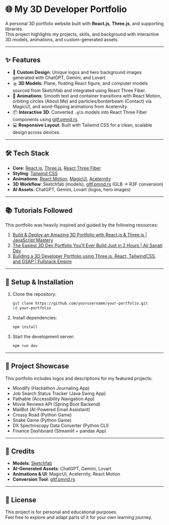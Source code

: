 # 🌐 My 3D Developer Portfolio

A personal 3D portfolio website built with **React.js**, **Three.js**, and supporting libraries.  
This project highlights my projects, skills, and background with interactive 3D models, animations, and custom-generated assets.

---

## ✨ Features

- 🎨 **Custom Design**: Unique logos and hero background images generated with ChatGPT, Gemini, and Lovart.  
- 🛸 **3D Models**: Plane, floating React figure, and computer models sourced from Sketchfab and integrated using React Three Fiber.  
- 🌌 **Animations**: Smooth text and container transitions with React Motion, orbiting circles (About Me) and particles/borderbeam (Contact) via MagicUI, and word-flipping animations from Aceternity.  
- 📦 **Interactive 3D**: Converted `.glb` models into React Three Fiber components using [gltf.pmnd.rs](https://gltf.pmnd.rs/).  
- 💻 **Responsive Layout**: Built with Tailwind CSS for a clean, scalable design across devices.  

---

## 🛠️ Tech Stack

- **Core**: [React.js](https://react.dev), [Three.js](https://threejs.org/), [React Three Fiber](https://docs.pmnd.rs/react-three-fiber)  
- **Styling**: [Tailwind CSS](https://tailwindcss.com)  
- **Animations**: [React Motion](https://github.com/chenglou/react-motion), [MagicUI](https://magicui.design), [Aceternity](https://aceternity.dev)  
- **3D Workflow**: Sketchfab (models), [gltf.pmnd.rs](https://gltf.pmnd.rs/) (GLB → R3F conversion)  
- **AI Assets**: ChatGPT, Gemini, Lovart (logos, hero images)  

---

## 📚 Tutorials Followed

This portfolio was heavily inspired and guided by the following resources:

1. [Build & Deploy an Amazing 3D Portfolio with React.js & Three.js | JavaScript Mastery](https://www.youtube.com/watch?v=FkowOdMjvYo)  
2. [The Easiest 3D Dev Portfolio You’ll Ever Build Just in 2 Hours | Ali Sanati Dev](https://www.youtube.com/watch?v=7LNl2JlZKHA)  
3. [Building a 3D Developer Portfolio using Three.js, React, TailwindCSS, and GSAP | Fullstack Empire](https://www.youtube.com/watch?v=fOUlNlawD3g)  

---

## 🚀 Setup & Installation

1. Clone the repository:
   ```bash
   git clone https://github.com/yourusername/your-portfolio.git
   cd your-portfolio
   ```

2. Install dependencies:
   ```bash
   npm install
   ```

3. Start the development server:
   ```bash
   npm run dev
   ```


---

## 📂 Project Showcase

This portfolio includes logos and descriptions for my featured projects:

- Moodify (Hackathon Journaling App)  
- Job Search Status Tracker (Java Swing App)  
- Pathable (Accessibility Navigation App)  
- Movie Reviews API (Spring Boot Backend)  
- MailBot (AI-Powered Email Assistant)  
- Crossy Road (Python Game)  
- Snake Game (Python Game)  
- DX Spectroscopy Data Converter (Python CLI)  
- Finance Dashboard (Streamlit + pandas App)  

---

## 🙌 Credits

- **Models**: [Sketchfab](https://sketchfab.com)  
- **AI-Generated Assets**: ChatGPT, Gemini, Lovart  
- **Animations & UI**: MagicUI, Aceternity, React Motion  
- **Conversion Tool**: [gltf.pmnd.rs](https://gltf.pmnd.rs/)  

---

## 📜 License

This project is for personal and educational purposes.  
Feel free to explore and adapt parts of it for your own learning journey.

